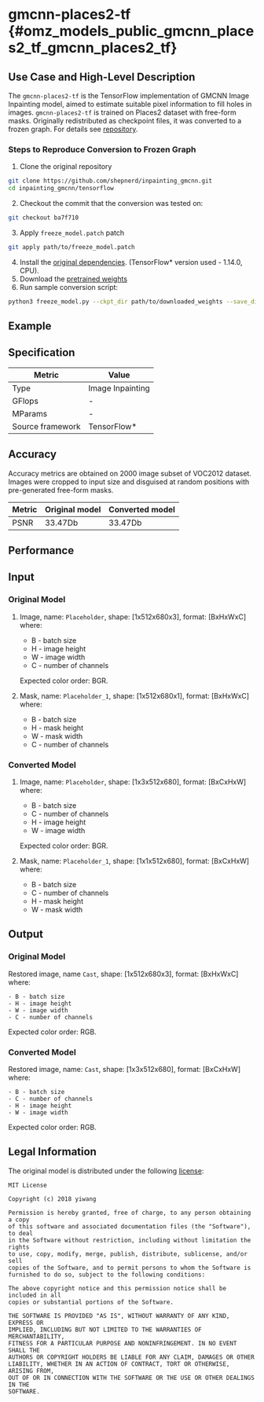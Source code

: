 # gmcnn-places2-tf {#omz_models_public_gmcnn_places2_tf_gmcnn_places2_tf}

## Use Case and High-Level Description

The `gmcnn-places2-tf` is the TensorFlow implementation of GMCNN Image Inpainting model,
aimed to estimate suitable pixel information to fill holes in images. `gmcnn-places2-tf`
is trained on Places2 dataset with free-form masks. Originally redistributed as checkpoint files,
it was converted to a frozen graph. For details see [repository](https://github.com/shepnerd/inpainting_gmcnn).

### Steps to Reproduce Conversion to Frozen Graph

1. Clone the original repository
```sh
git clone https://github.com/shepnerd/inpainting_gmcnn.git
cd inpainting_gmcnn/tensorflow
```
2. Checkout the commit that the conversion was tested on:
```sh
git checkout ba7f710
```
3. Apply `freeze_model.patch` patch
```sh
git apply path/to/freeze_model.patch
```
4. Install the [original dependencies](https://github.com/shepnerd/inpainting_gmcnn#prerequisites).
(TensorFlow\* version used - 1.14.0, CPU).
5. Download the [pretrained weights](https://drive.google.com/file/d/1aakVS0CPML_Qg-PuXGE1Xaql96hNEKOU/view?usp=sharing)
6. Run sample conversion script:
```sh
python3 freeze_model.py --ckpt_dir path/to/downloaded_weights --save_dir path/to/save_directory
```

## Example

## Specification

| Metric                          | Value                                     |
|---------------------------------|-------------------------------------------|
| Type                            | Image Inpainting                          |
| GFlops                          | -                                         |
| MParams                         | -                                         |
| Source framework                | TensorFlow\*                              |

## Accuracy

Accuracy metrics are obtained on 2000 image subset of VOC2012 dataset. Images were cropped to input size
and disguised at random positions with pre-generated free-form masks.

| Metric | Original model | Converted model |
| ------ | -------------- | --------------- |
| PSNR   | 33.47Db        | 33.47Db         |

## Performance

## Input

### Original Model

1. Image, name: `Placeholder`, shape: [1x512x680x3], format: [BxHxWxC]
  where:

    - B - batch size
    - H - image height
    - W - image width
    - C - number of channels

   Expected color order: BGR.

2. Mask, name: `Placeholder_1`, shape: [1x512x680x1], format: [BxHxWxC]
  where:

    - B - batch size
    - H - mask height
    - W - mask width
    - C - number of channels

### Converted Model

1. Image, name: `Placeholder`, shape: [1x3x512x680], format: [BxCxHxW]
  where:

    - B - batch size
    - C - number of channels
    - H - image height
    - W - image width

   Expected color order: BGR.

2. Mask, name: `Placeholder_1`, shape: [1x1x512x680], format: [BxCxHxW]
  where:

    - B - batch size
    - C - number of channels
    - H - mask height
    - W - mask width

## Output

### Original Model

Restored image, name `Cast`, shape: [1x512x680x3], format: [BxHxWxC]
  where:

    - B - batch size
    - H - image height
    - W - image width
    - C - number of channels

   Expected color order: RGB.

### Converted Model

Restored image, name: `Cast`, shape: [1x3x512x680], format: [BxCxHxW]
  where:

    - B - batch size
    - C - number of channels
    - H - image height
    - W - image width

   Expected color order: RGB.

## Legal Information

The original model is distributed under the following
[license](https://raw.githubusercontent.com/shepnerd/inpainting_gmcnn/master/LICENSE):

```
MIT License

Copyright (c) 2018 yiwang

Permission is hereby granted, free of charge, to any person obtaining a copy
of this software and associated documentation files (the "Software"), to deal
in the Software without restriction, including without limitation the rights
to use, copy, modify, merge, publish, distribute, sublicense, and/or sell
copies of the Software, and to permit persons to whom the Software is
furnished to do so, subject to the following conditions:

The above copyright notice and this permission notice shall be included in all
copies or substantial portions of the Software.

THE SOFTWARE IS PROVIDED "AS IS", WITHOUT WARRANTY OF ANY KIND, EXPRESS OR
IMPLIED, INCLUDING BUT NOT LIMITED TO THE WARRANTIES OF MERCHANTABILITY,
FITNESS FOR A PARTICULAR PURPOSE AND NONINFRINGEMENT. IN NO EVENT SHALL THE
AUTHORS OR COPYRIGHT HOLDERS BE LIABLE FOR ANY CLAIM, DAMAGES OR OTHER
LIABILITY, WHETHER IN AN ACTION OF CONTRACT, TORT OR OTHERWISE, ARISING FROM,
OUT OF OR IN CONNECTION WITH THE SOFTWARE OR THE USE OR OTHER DEALINGS IN THE
SOFTWARE.
```
